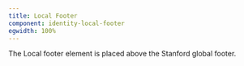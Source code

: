```yaml
---
title: Local Footer
component: identity-local-footer
egwidth: 100%
---
```

The Local footer element is placed above the Stanford global footer.
